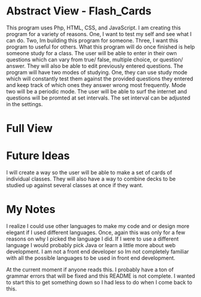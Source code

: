 # Abstract View - Flash_Cards
This program uses Php, HTML, CSS, and JavaScript. I am creating this program for a variety of reasons. One, I want to test my self and see what I can do. Two, Im building this program for someone. Three, I want this program to useful for others. What this program will do once finished is help someone study for a class. The user will be able to enter in their own questions which can vary from true/ false, multiple choice, or question/ answer. They will also be able to edit previously entered questions. The program will have two modes of studying. One, they can use study mode which will constantly test them against the provided questions they entered and keep track of which ones they answer wrong most frequently. Mode two will be a periodic mode. The user will be able to surf the internet and questions will be promted at set intervals. The set interval can be adjusted in the settings.

# Full View

# Future Ideas
I will create a way so the user will be able to make a set of cards of individual classes. They will also have a way to combine decks to be studied up against several classes at once if they want.

# My Notes
I realize I could use other languages to make my code and or design more elegant if I used different languages. Once, again this was only for a few reasons on why I picked the language I did. If I were to use a different language I would probably pick Java or learn a little more about web development. I am not a front end developer so Im not completely familiar with all the possible languages to be used in front end development.


At the current moment if anyone reads this. I probably have a ton of grammar errors that will be fixed and this README is not complete. I wanted to start this to get something down so I had less to do when I come back to this.

